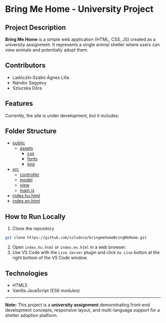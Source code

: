 # Bring Me Home - University Project

## Project Description
**Bring Me Home** is a simple web application (HTML, CSS, JS) created as a university assignment.
It represents a single animal shelter where users can view animals and potentially adopt them.


## Contributors
- Ladóczki-Szabó Ágnes Lilla
- Nándor Segyevy
- Szlucska Dóra


## Features
Currently, the site is under development, but it includes:


## Folder Structure
 * [public](./public)
    * [assets](./public/assets)
        * [css](./public/assets/css)
        * [fonts](./public/assets/fonts)
        * [img](./public/assets/img)
 * [src](./src)
   * [controller](./src/controller)
   * [model](./src/model)
   * [view](./src/view)
   * [main.js](./src/main.js)
 * [index.hu.html](./index.hu.html)
 * [index.en.html](./index.en.html)


## How to Run Locally
1. Clone the repository
```bash
git clone https://github.com/szludora/bringmehomeBringMeHome.git
```
2. Open `index.hu.html` or `index.en.html` in a web browser.
3. Use VS Code with the `Live Server` plugin and click `Go Live` button at the right bottom of the VS Code window.

## Technologies
- HTML5
- Vanilla JavaScript (ES6 modules)

---

**Note:** This project is a **university assignment** demonstrating front-end development concepts, responsive layout, and multi-language support for a shelter adoption platform.
